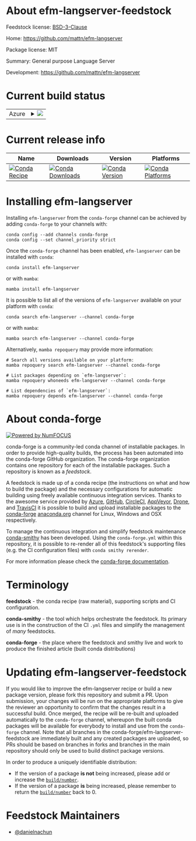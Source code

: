 About efm-langserver-feedstock
==============================

Feedstock license: [BSD-3-Clause](https://github.com/conda-forge/efm-langserver-feedstock/blob/main/LICENSE.txt)

Home: https://github.com/mattn/efm-langserver

Package license: MIT

Summary: General purpose Language Server

Development: https://github.com/mattn/efm-langserver

Current build status
====================


<table>
    
  <tr>
    <td>Azure</td>
    <td>
      <details>
        <summary>
          <a href="https://dev.azure.com/conda-forge/feedstock-builds/_build/latest?definitionId=23640&branchName=main">
            <img src="https://dev.azure.com/conda-forge/feedstock-builds/_apis/build/status/efm-langserver-feedstock?branchName=main">
          </a>
        </summary>
        <table>
          <thead><tr><th>Variant</th><th>Status</th></tr></thead>
          <tbody><tr>
              <td>linux_64</td>
              <td>
                <a href="https://dev.azure.com/conda-forge/feedstock-builds/_build/latest?definitionId=23640&branchName=main">
                  <img src="https://dev.azure.com/conda-forge/feedstock-builds/_apis/build/status/efm-langserver-feedstock?branchName=main&jobName=linux&configuration=linux%20linux_64_" alt="variant">
                </a>
              </td>
            </tr><tr>
              <td>osx_64</td>
              <td>
                <a href="https://dev.azure.com/conda-forge/feedstock-builds/_build/latest?definitionId=23640&branchName=main">
                  <img src="https://dev.azure.com/conda-forge/feedstock-builds/_apis/build/status/efm-langserver-feedstock?branchName=main&jobName=osx&configuration=osx%20osx_64_" alt="variant">
                </a>
              </td>
            </tr><tr>
              <td>win_64</td>
              <td>
                <a href="https://dev.azure.com/conda-forge/feedstock-builds/_build/latest?definitionId=23640&branchName=main">
                  <img src="https://dev.azure.com/conda-forge/feedstock-builds/_apis/build/status/efm-langserver-feedstock?branchName=main&jobName=win&configuration=win%20win_64_" alt="variant">
                </a>
              </td>
            </tr>
          </tbody>
        </table>
      </details>
    </td>
  </tr>
</table>

Current release info
====================

| Name | Downloads | Version | Platforms |
| --- | --- | --- | --- |
| [![Conda Recipe](https://img.shields.io/badge/recipe-efm--langserver-green.svg)](https://anaconda.org/conda-forge/efm-langserver) | [![Conda Downloads](https://img.shields.io/conda/dn/conda-forge/efm-langserver.svg)](https://anaconda.org/conda-forge/efm-langserver) | [![Conda Version](https://img.shields.io/conda/vn/conda-forge/efm-langserver.svg)](https://anaconda.org/conda-forge/efm-langserver) | [![Conda Platforms](https://img.shields.io/conda/pn/conda-forge/efm-langserver.svg)](https://anaconda.org/conda-forge/efm-langserver) |

Installing efm-langserver
=========================

Installing `efm-langserver` from the `conda-forge` channel can be achieved by adding `conda-forge` to your channels with:

```
conda config --add channels conda-forge
conda config --set channel_priority strict
```

Once the `conda-forge` channel has been enabled, `efm-langserver` can be installed with `conda`:

```
conda install efm-langserver
```

or with `mamba`:

```
mamba install efm-langserver
```

It is possible to list all of the versions of `efm-langserver` available on your platform with `conda`:

```
conda search efm-langserver --channel conda-forge
```

or with `mamba`:

```
mamba search efm-langserver --channel conda-forge
```

Alternatively, `mamba repoquery` may provide more information:

```
# Search all versions available on your platform:
mamba repoquery search efm-langserver --channel conda-forge

# List packages depending on `efm-langserver`:
mamba repoquery whoneeds efm-langserver --channel conda-forge

# List dependencies of `efm-langserver`:
mamba repoquery depends efm-langserver --channel conda-forge
```


About conda-forge
=================

[![Powered by
NumFOCUS](https://img.shields.io/badge/powered%20by-NumFOCUS-orange.svg?style=flat&colorA=E1523D&colorB=007D8A)](https://numfocus.org)

conda-forge is a community-led conda channel of installable packages.
In order to provide high-quality builds, the process has been automated into the
conda-forge GitHub organization. The conda-forge organization contains one repository
for each of the installable packages. Such a repository is known as a *feedstock*.

A feedstock is made up of a conda recipe (the instructions on what and how to build
the package) and the necessary configurations for automatic building using freely
available continuous integration services. Thanks to the awesome service provided by
[Azure](https://azure.microsoft.com/en-us/services/devops/), [GitHub](https://github.com/),
[CircleCI](https://circleci.com/), [AppVeyor](https://www.appveyor.com/),
[Drone](https://cloud.drone.io/welcome), and [TravisCI](https://travis-ci.com/)
it is possible to build and upload installable packages to the
[conda-forge](https://anaconda.org/conda-forge) [anaconda.org](https://anaconda.org/)
channel for Linux, Windows and OSX respectively.

To manage the continuous integration and simplify feedstock maintenance
[conda-smithy](https://github.com/conda-forge/conda-smithy) has been developed.
Using the ``conda-forge.yml`` within this repository, it is possible to re-render all of
this feedstock's supporting files (e.g. the CI configuration files) with ``conda smithy rerender``.

For more information please check the [conda-forge documentation](https://conda-forge.org/docs/).

Terminology
===========

**feedstock** - the conda recipe (raw material), supporting scripts and CI configuration.

**conda-smithy** - the tool which helps orchestrate the feedstock.
                   Its primary use is in the construction of the CI ``.yml`` files
                   and simplify the management of *many* feedstocks.

**conda-forge** - the place where the feedstock and smithy live and work to
                  produce the finished article (built conda distributions)


Updating efm-langserver-feedstock
=================================

If you would like to improve the efm-langserver recipe or build a new
package version, please fork this repository and submit a PR. Upon submission,
your changes will be run on the appropriate platforms to give the reviewer an
opportunity to confirm that the changes result in a successful build. Once
merged, the recipe will be re-built and uploaded automatically to the
`conda-forge` channel, whereupon the built conda packages will be available for
everybody to install and use from the `conda-forge` channel.
Note that all branches in the conda-forge/efm-langserver-feedstock are
immediately built and any created packages are uploaded, so PRs should be based
on branches in forks and branches in the main repository should only be used to
build distinct package versions.

In order to produce a uniquely identifiable distribution:
 * If the version of a package **is not** being increased, please add or increase
   the [``build/number``](https://docs.conda.io/projects/conda-build/en/latest/resources/define-metadata.html#build-number-and-string).
 * If the version of a package **is** being increased, please remember to return
   the [``build/number``](https://docs.conda.io/projects/conda-build/en/latest/resources/define-metadata.html#build-number-and-string)
   back to 0.

Feedstock Maintainers
=====================

* [@danielnachun](https://github.com/danielnachun/)

